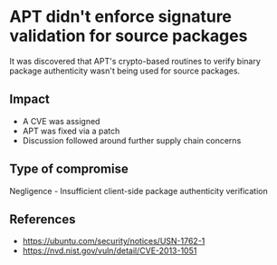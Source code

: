 # APT didn't enforce signature validation for source packages

It was discovered that APT's crypto-based routines to verify binary package
authenticity wasn't being used for source packages.

## Impact

* A CVE was assigned
* APT was fixed via a patch
* Discussion followed around further supply chain concerns

## Type of compromise

Negligence - Insufficient client-side package authenticity verification

## References

* https://ubuntu.com/security/notices/USN-1762-1
* https://nvd.nist.gov/vuln/detail/CVE-2013-1051
